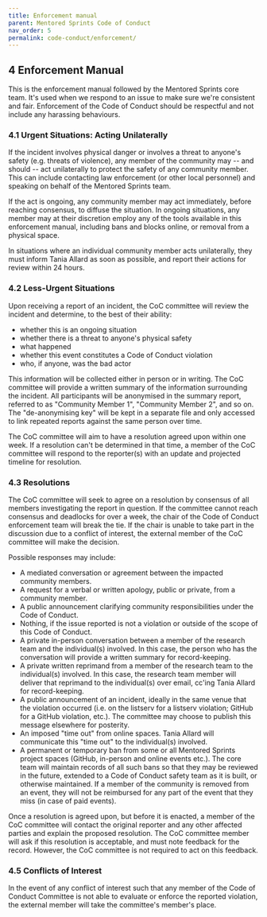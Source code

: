 ```yaml
---
title: Enforcement manual
parent: Mentored Sprints Code of Conduct
nav_order: 5
permalink: code-conduct/enforcement/
---
```


## 4 Enforcement Manual

This is the enforcement manual followed by the Mentored Sprints core team.
It's used when we respond to an issue to make sure we're consistent and fair.
Enforcement of the Code of Conduct should be respectful and not include any harassing behaviours.

### 4.1 Urgent Situations: Acting Unilaterally

If the incident involves physical danger or involves a threat to anyone's safety (e.g. threats of violence), any member of the community may -- and should -- act unilaterally to protect the safety of any community member.
This can include contacting law enforcement (or other local personnel) and speaking on behalf of the Mentored Sprints team.

If the act is ongoing, any community member may act immediately, before reaching consensus, to diffuse the situation.
In ongoing situations, any member may at their discretion employ any of the tools available in this enforcement manual, including bans and blocks online, or removal from a physical space.

In situations where an individual community member acts unilaterally, they must inform Tania Allard as soon as possible, and report their actions for review within 24 hours.

### 4.2 Less-Urgent Situations

Upon receiving a report of an incident, the CoC committee will review the incident and determine, to the best of their ability:

- whether this is an ongoing situation
- whether there is a threat to anyone's physical safety
- what happened
- whether this event constitutes a Code of Conduct violation
- who, if anyone, was the bad actor

This information will be collected either in person or in writing.
The CoC committee will provide a written summary of the information surrounding the incident.
All participants will be anonymised in the summary report, referred to as "Community Member 1", "Community Member 2", and so on.
The "de-anonymising key" will be kept in a separate file and only accessed to link repeated reports against the same person over time.

The CoC committee will aim to have a resolution agreed upon within one week.
If a resolution can't be determined in that time, a member of the CoC committee will respond to the reporter(s) with an update and projected timeline for resolution.

### 4.3 Resolutions

The CoC committee will seek to agree on a resolution by consensus of all members investigating the report in question.
If the committee cannot reach consensus and deadlocks for over a week, the chair of the Code of Conduct enforcement team will break the tie.
If the chair is unable to take part in the discussion due to a conflict of interest, the external member of the CoC committee will make the decision.

Possible responses may include:

* A mediated conversation or agreement between the impacted community members.
* A request for a verbal or written apology, public or private, from a community member.
* A public announcement clarifying community responsibilities under the Code of Conduct.
* Nothing, if the issue reported is not a violation or outside of the scope of this Code of Conduct.
* A private in-person conversation between a member of the research team and the individual(s) involved.
  In this case, the person who has the conversation will provide a written summary for record-keeping.
* A private written reprimand from a member of the research team to the individual(s) involved.
  In this case, the research team member will deliver that reprimand to the individual(s) over email, cc'ing Tania Allard for record-keeping.
* A public announcement of an incident, ideally in the same venue that the violation occurred (i.e. on the listserv for a listserv violation; GitHub for a GitHub violation, etc.).
  The committee may choose to publish this message elsewhere for posterity.
* An imposed "time out" from online spaces.
  Tania Allard will communicate this "time out" to the individual(s) involved.
* A permanent or temporary ban from some or all Mentored Sprints project spaces (GitHub, in-person and online events etc.).
  The core team will maintain records of all such bans so that they may be reviewed in the future, extended to a Code of Conduct safety team as it is built, or otherwise maintained.
  If a member of the community is removed from an event, they will not be reimbursed for any part of the event that they miss (in case of paid events).

Once a resolution is agreed upon, but before it is enacted, a member of the CoC committee will contact the original reporter and any other affected parties and explain the proposed resolution.
The CoC committee member will ask if this resolution is acceptable, and must note feedback for the record.
However, the CoC committee is not required to act on this feedback.

### 4.5 Conflicts of Interest

In the event of any conflict of interest such that any member of the Code of Conduct Committee is not able to evaluate or enforce the reported violation, the external member will take the committee's member's place.
